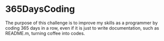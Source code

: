 # 365DaysCoding
The purpose of this challenge is to improve my skills as a programmer by coding 365 days in a row, even if it is just to write documentation, such as README.m, turning coffee into codes.

